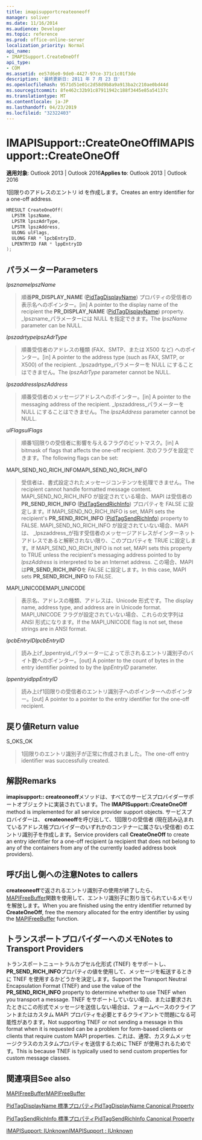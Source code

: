 ```yaml
---
title: imapisupportcreateoneoff
manager: soliver
ms.date: 11/16/2014
ms.audience: Developer
ms.topic: reference
ms.prod: office-online-server
localization_priority: Normal
api_name:
- IMAPISupport.CreateOneOff
api_type:
- COM
ms.assetid: ee57d6e0-9de0-4427-97ce-371c1c01f3de
description: '最終更新日: 2011 年 7 月 23 日'
ms.openlocfilehash: 9571d51e01c2d58d9b8a9a913ba2c210ae0bd44d
ms.sourcegitcommit: 8fe462c32b91c87911942c188f3445e85a54137c
ms.translationtype: MT
ms.contentlocale: ja-JP
ms.lasthandoff: 04/23/2019
ms.locfileid: "32322403"
---
```

# <a name="imapisupportcreateoneoff"></a><span data-ttu-id="bf23d-103">IMAPISupport::CreateOneOff</span><span class="sxs-lookup"><span data-stu-id="bf23d-103">IMAPISupport::CreateOneOff</span></span>

  
  
<span data-ttu-id="bf23d-104">**適用対象**: Outlook 2013 | Outlook 2016</span><span class="sxs-lookup"><span data-stu-id="bf23d-104">**Applies to**: Outlook 2013 | Outlook 2016</span></span> 
  
<span data-ttu-id="bf23d-105">1回限りのアドレスのエントリ id を作成します。</span><span class="sxs-lookup"><span data-stu-id="bf23d-105">Creates an entry identifier for a one-off address.</span></span>
  
```cpp
HRESULT CreateOneOff(
  LPSTR lpszName,
  LPSTR lpszAdrType,
  LPSTR lpszAddress,
  ULONG ulFlags,
  ULONG FAR * lpcbEntryID,
  LPENTRYID FAR * lppEntryID
);
```

## <a name="parameters"></a><span data-ttu-id="bf23d-106">パラメーター</span><span class="sxs-lookup"><span data-stu-id="bf23d-106">Parameters</span></span>

 <span data-ttu-id="bf23d-107">_lpszname_</span><span class="sxs-lookup"><span data-stu-id="bf23d-107">_lpszName_</span></span>
  
> <span data-ttu-id="bf23d-108">順番**PR_DISPLAY_NAME** ([PidTagDisplayName](pidtagdisplayname-canonical-property.md)) プロパティの受信者の表示名へのポインター。</span><span class="sxs-lookup"><span data-stu-id="bf23d-108">[in] A pointer to the display name of the recipient the **PR_DISPLAY_NAME** ([PidTagDisplayName](pidtagdisplayname-canonical-property.md)) property.</span></span> <span data-ttu-id="bf23d-109">_lpszname_パラメーターには NULL を指定できます。</span><span class="sxs-lookup"><span data-stu-id="bf23d-109">The  _lpszName_ parameter can be NULL.</span></span> 
    
 <span data-ttu-id="bf23d-110">_lpszadrtype_</span><span class="sxs-lookup"><span data-stu-id="bf23d-110">_lpszAdrType_</span></span>
  
> <span data-ttu-id="bf23d-111">順番受信者のアドレスの種類 (FAX、SMTP、または X500 など) へのポインター。</span><span class="sxs-lookup"><span data-stu-id="bf23d-111">[in] A pointer to the address type (such as FAX, SMTP, or X500) of the recipient.</span></span> <span data-ttu-id="bf23d-112">_lpszadrtype_パラメーターを NULL にすることはできません。</span><span class="sxs-lookup"><span data-stu-id="bf23d-112">The  _lpszAdrType_ parameter cannot be NULL.</span></span> 
    
 <span data-ttu-id="bf23d-113">_lpszaddress_</span><span class="sxs-lookup"><span data-stu-id="bf23d-113">_lpszAddress_</span></span>
  
> <span data-ttu-id="bf23d-114">順番受信者のメッセージアドレスへのポインター。</span><span class="sxs-lookup"><span data-stu-id="bf23d-114">[in] A pointer to the messaging address of the recipient.</span></span> <span data-ttu-id="bf23d-115">_lpszaddress_パラメーターを NULL にすることはできません。</span><span class="sxs-lookup"><span data-stu-id="bf23d-115">The  _lpszAddress_ parameter cannot be NULL.</span></span> 
    
 <span data-ttu-id="bf23d-116">_ulFlags_</span><span class="sxs-lookup"><span data-stu-id="bf23d-116">_ulFlags_</span></span>
  
> <span data-ttu-id="bf23d-117">順番1回限りの受信者に影響を与えるフラグのビットマスク。</span><span class="sxs-lookup"><span data-stu-id="bf23d-117">[in] A bitmask of flags that affects the one-off recipient.</span></span> <span data-ttu-id="bf23d-118">次のフラグを設定できます。</span><span class="sxs-lookup"><span data-stu-id="bf23d-118">The following flags can be set:</span></span>
    
<span data-ttu-id="bf23d-119">MAPI_SEND_NO_RICH_INFO</span><span class="sxs-lookup"><span data-stu-id="bf23d-119">MAPI_SEND_NO_RICH_INFO</span></span> 
  
> <span data-ttu-id="bf23d-120">受信者は、書式設定されたメッセージコンテンツを処理できません。</span><span class="sxs-lookup"><span data-stu-id="bf23d-120">The recipient cannot handle formatted message content.</span></span> <span data-ttu-id="bf23d-121">MAPI_SEND_NO_RICH_INFO が設定されている場合、MAPI は受信者の**PR_SEND_RICH_INFO** ([PidTagSendRichInfo](pidtagsendrichinfo-canonical-property.md)) プロパティを FALSE に設定します。</span><span class="sxs-lookup"><span data-stu-id="bf23d-121">If MAPI_SEND_NO_RICH_INFO is set, MAPI sets the recipient's **PR_SEND_RICH_INFO** ([PidTagSendRichInfo](pidtagsendrichinfo-canonical-property.md)) property to FALSE.</span></span> <span data-ttu-id="bf23d-122">MAPI_SEND_NO_RICH_INFO が設定されていない場合、MAPI は、 _lpszaddress_が指す受信者のメッセージアドレスがインターネットアドレスであると解釈されない限り、このプロパティを TRUE に設定します。</span><span class="sxs-lookup"><span data-stu-id="bf23d-122">If MAPI_SEND_NO_RICH_INFO is not set, MAPI sets this property to TRUE unless the recipient's messaging address pointed to by  _lpszAddress_ is interpreted to be an Internet address.</span></span> <span data-ttu-id="bf23d-123">この場合、MAPI は**PR_SEND_RICH_INFO**を FALSE に設定します。</span><span class="sxs-lookup"><span data-stu-id="bf23d-123">In this case, MAPI sets **PR_SEND_RICH_INFO** to FALSE.</span></span> 
    
<span data-ttu-id="bf23d-124">MAPI_UNICODE</span><span class="sxs-lookup"><span data-stu-id="bf23d-124">MAPI_UNICODE</span></span> 
  
> <span data-ttu-id="bf23d-125">表示名、アドレスの種類、アドレスは、Unicode 形式です。</span><span class="sxs-lookup"><span data-stu-id="bf23d-125">The display name, address type, and address are in Unicode format.</span></span> <span data-ttu-id="bf23d-126">MAPI_UNICODE フラグが設定されていない場合、これらの文字列は ANSI 形式になります。</span><span class="sxs-lookup"><span data-stu-id="bf23d-126">If the MAPI_UNICODE flag is not set, these strings are in ANSI format.</span></span>
    
 <span data-ttu-id="bf23d-127">_lpcbEntryID_</span><span class="sxs-lookup"><span data-stu-id="bf23d-127">_lpcbEntryID_</span></span>
  
> <span data-ttu-id="bf23d-128">読み上げ_lppentryid_パラメーターによって示されるエントリ識別子のバイト数へのポインター。</span><span class="sxs-lookup"><span data-stu-id="bf23d-128">[out] A pointer to the count of bytes in the entry identifier pointed to by the  _lppEntryID_ parameter.</span></span> 
    
 <span data-ttu-id="bf23d-129">_lppentryid_</span><span class="sxs-lookup"><span data-stu-id="bf23d-129">_lppEntryID_</span></span>
  
> <span data-ttu-id="bf23d-130">読み上げ1回限りの受信者のエントリ識別子へのポインターへのポインター。</span><span class="sxs-lookup"><span data-stu-id="bf23d-130">[out] A pointer to a pointer to the entry identifier for the one-off recipient.</span></span>
    
## <a name="return-value"></a><span data-ttu-id="bf23d-131">戻り値</span><span class="sxs-lookup"><span data-stu-id="bf23d-131">Return value</span></span>

<span data-ttu-id="bf23d-132">S_OK</span><span class="sxs-lookup"><span data-stu-id="bf23d-132">S_OK</span></span> 
  
> <span data-ttu-id="bf23d-133">1回限りのエントリ識別子が正常に作成されました。</span><span class="sxs-lookup"><span data-stu-id="bf23d-133">The one-off entry identifier was successfully created.</span></span>
    
## <a name="remarks"></a><span data-ttu-id="bf23d-134">解説</span><span class="sxs-lookup"><span data-stu-id="bf23d-134">Remarks</span></span>

<span data-ttu-id="bf23d-135">**imapisupport:: createoneoff**メソッドは、すべてのサービスプロバイダーサポートオブジェクトに実装されています。</span><span class="sxs-lookup"><span data-stu-id="bf23d-135">The **IMAPISupport::CreateOneOff** method is implemented for all service provider support objects.</span></span> <span data-ttu-id="bf23d-136">サービスプロバイダーは、 **createoneoff**を呼び出して、1回限りの受信者 (現在読み込まれているアドレス帳プロバイダーのいずれかのコンテナーに属さない受信者) のエントリ識別子を作成します。</span><span class="sxs-lookup"><span data-stu-id="bf23d-136">Service providers call **CreateOneOff** to create an entry identifier for a one-off recipient (a recipient that does not belong to any of the containers from any of the currently loaded address book providers).</span></span> 
  
## <a name="notes-to-callers"></a><span data-ttu-id="bf23d-137">呼び出し側への注意</span><span class="sxs-lookup"><span data-stu-id="bf23d-137">Notes to callers</span></span>

<span data-ttu-id="bf23d-138">**createoneoff**で返されるエントリ識別子の使用が終了したら、 [MAPIFreeBuffer](mapifreebuffer.md)関数を使用して、エントリ識別子に割り当てられているメモリを解放します。</span><span class="sxs-lookup"><span data-stu-id="bf23d-138">When you are finished using the entry identifier returned by **CreateOneOff**, free the memory allocated for the entry identifier by using the [MAPIFreeBuffer](mapifreebuffer.md) function.</span></span> 
  
## <a name="notes-to-transport-providers"></a><span data-ttu-id="bf23d-139">トランスポートプロバイダーへのメモ</span><span class="sxs-lookup"><span data-stu-id="bf23d-139">Notes to Transport Providers</span></span>

<span data-ttu-id="bf23d-140">トランスポートニュートラルカプセル化形式 (TNEF) をサポートし、 **PR_SEND_RICH_INFO**プロパティの値を使用して、メッセージを転送するときに TNEF を使用するかどうかを決定します。</span><span class="sxs-lookup"><span data-stu-id="bf23d-140">Support the Transport Neutral Encapsulation Format (TNEF) and use the value of the **PR_SEND_RICH_INFO** property to determine whether to use TNEF when you transport a message.</span></span> <span data-ttu-id="bf23d-141">TNEF をサポートしていない場合、または要求されたときにこの形式でメッセージを送信しない場合は、フォームベースのクライアントまたはカスタム MAPI プロパティを必要とするクライアントで問題になる可能性があります。</span><span class="sxs-lookup"><span data-stu-id="bf23d-141">Not supporting TNEF or not sending a message in this format when it is requested can be a problem for form-based clients or clients that require custom MAPI properties.</span></span> <span data-ttu-id="bf23d-142">これは、通常、カスタムメッセージクラスのカスタムプロパティを送信するために TNEF が使用されるためです。</span><span class="sxs-lookup"><span data-stu-id="bf23d-142">This is because TNEF is typically used to send custom properties for custom message classes.</span></span> 
  
## <a name="see-also"></a><span data-ttu-id="bf23d-143">関連項目</span><span class="sxs-lookup"><span data-stu-id="bf23d-143">See also</span></span>



[<span data-ttu-id="bf23d-144">MAPIFreeBuffer</span><span class="sxs-lookup"><span data-stu-id="bf23d-144">MAPIFreeBuffer</span></span>](mapifreebuffer.md)
  
[<span data-ttu-id="bf23d-145">PidTagDisplayName 標準プロパティ</span><span class="sxs-lookup"><span data-stu-id="bf23d-145">PidTagDisplayName Canonical Property</span></span>](pidtagdisplayname-canonical-property.md)
  
[<span data-ttu-id="bf23d-146">PidTagSendRichInfo 標準プロパティ</span><span class="sxs-lookup"><span data-stu-id="bf23d-146">PidTagSendRichInfo Canonical Property</span></span>](pidtagsendrichinfo-canonical-property.md)
  
[<span data-ttu-id="bf23d-147">IMAPISupport: IUnknown</span><span class="sxs-lookup"><span data-stu-id="bf23d-147">IMAPISupport : IUnknown</span></span>](imapisupportiunknown.md)

